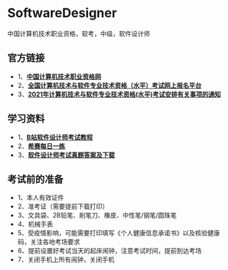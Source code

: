 # SoftwareDesigner
中国计算机技术职业资格，软考，中级，软件设计师


## 官方链接
- 1、[**中国计算机技术职业资格网**](https://www.ruankao.org.cn/introduction/zgsz)
- 2、[**全国计算机技术与软件专业技术资格（水平）考试网上报名平台**](https://bm.ruankao.org.cn/sign/welcome)
- 3、[**2021年计算机技术与软件专业技术资格(水平)考试安排有关事项的通知**](https://www.ruankao.org.cn/arrange/details?id=100001210209122059467350)

## 学习资料
- 1、[**B站软件设计师考试教程**](https://www.bilibili.com/video/BV1rW411j7e7)
- 2、[**希赛每日一练**](https://www.educity.cn/tiku/dp100110021008-1.html)
- 3、[**软件设计师考试真题答案及下载**](https://www.educity.cn/rk/zhenti/prog/)

## 考试前的准备
- 1、本人有效证件
- 2、准考证（需要提前下载打印）
- 3、文具袋、2B铅笔、削笔刀、橡皮、中性笔/钢笔/圆珠笔
- 4、机械手表
- 5、受疫情影响，可能需要打印填写《个人健康信息承诺书》以及核验健康码，关注各地考场要求
- 6、提前设置好考试当天的起床闹钟，注意考试时间，提前到达考场
- 7、关闭手机上所有闹钟，关闭手机